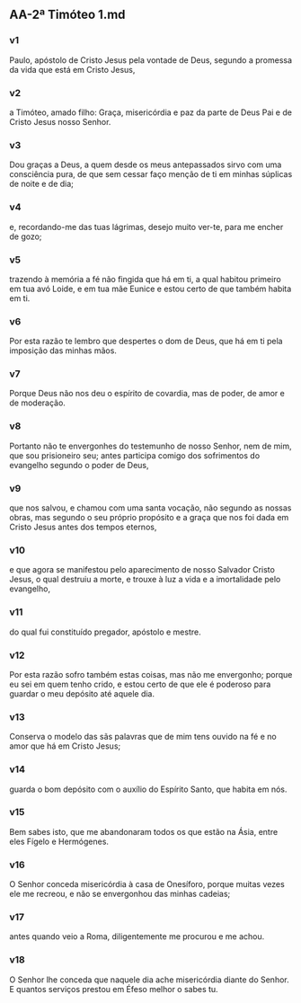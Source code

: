 ## AA-2ª Timóteo 1.md
### v1
 Paulo, apóstolo de Cristo Jesus pela vontade de Deus, segundo a promessa da vida que está em Cristo Jesus,
### v2
 a Timóteo, amado filho: Graça, misericórdia e paz da parte de Deus Pai e de Cristo Jesus nosso Senhor.
### v3
 Dou graças a Deus, a quem desde os meus antepassados sirvo com uma consciência pura, de que sem cessar faço menção de ti em minhas súplicas de noite e de dia;
### v4
 e, recordando-me das tuas lágrimas, desejo muito ver-te, para me encher de gozo;
### v5
 trazendo à memória a fé não fingida que há em ti, a qual habitou primeiro em tua avó Loide, e em tua mãe Eunice e estou certo de que também habita em ti.
### v6
 Por esta razão te lembro que despertes o dom de Deus, que há em ti pela imposição das minhas mãos.
### v7
 Porque Deus não nos deu o espírito de covardia, mas de poder, de amor e de moderação.
### v8
 Portanto não te envergonhes do testemunho de nosso Senhor, nem de mim, que sou prisioneiro seu; antes participa comigo dos sofrimentos do evangelho segundo o poder de Deus,
### v9
 que nos salvou, e chamou com uma santa vocação, não segundo as nossas obras, mas segundo o seu próprio propósito e a graça que nos foi dada em Cristo Jesus antes dos tempos eternos,
### v10
 e que agora se manifestou pelo aparecimento de nosso Salvador Cristo Jesus, o qual destruiu a morte, e trouxe à luz a vida e a imortalidade pelo evangelho,
### v11
 do qual fui constituído pregador, apóstolo e mestre.
### v12
 Por esta razão sofro também estas coisas, mas não me envergonho; porque eu sei em quem tenho crido, e estou certo de que ele é poderoso para guardar o meu depósito até aquele dia.
### v13
 Conserva o modelo das sãs palavras que de mim tens ouvido na fé e no amor que há em Cristo Jesus;
### v14
 guarda o bom depósito com o auxílio do Espírito Santo, que habita em nós.
### v15
 Bem sabes isto, que me abandonaram todos os que estão na Ásia, entre eles Fígelo e Hermógenes.
### v16
 O Senhor conceda misericórdia à casa de Onesíforo, porque muitas vezes ele me recreou, e não se envergonhou das minhas cadeias;
### v17
 antes quando veio a Roma, diligentemente me procurou e me achou.
### v18
 O Senhor lhe conceda que naquele dia ache misericórdia diante do Senhor. E quantos serviços prestou em Éfeso melhor o sabes tu.
